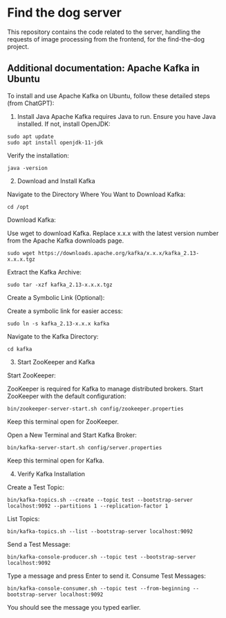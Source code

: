 # Find the dog server

This repository contains the code related to the server, handling the requests of image processing from the frontend, for the find-the-dog project.

## Additional documentation: Apache Kafka in Ubuntu

To install and use Apache Kafka on Ubuntu, follow these detailed steps (from ChatGPT):

1. Install Java
   Apache Kafka requires Java to run. Ensure you have Java installed. If not, install OpenJDK:

```
sudo apt update
sudo apt install openjdk-11-jdk
```

Verify the installation:

```
java -version
```

2. Download and Install Kafka

Navigate to the Directory Where You Want to Download Kafka:

```
cd /opt
```

Download Kafka:

Use wget to download Kafka. Replace x.x.x with the latest version number from the Apache Kafka downloads page.

```
sudo wget https://downloads.apache.org/kafka/x.x.x/kafka_2.13-x.x.x.tgz
```

Extract the Kafka Archive:

```
sudo tar -xzf kafka_2.13-x.x.x.tgz
```

Create a Symbolic Link (Optional):

Create a symbolic link for easier access:

```
sudo ln -s kafka_2.13-x.x.x kafka
```

Navigate to the Kafka Directory:

```
cd kafka
```

3. Start ZooKeeper and Kafka

Start ZooKeeper:

ZooKeeper is required for Kafka to manage distributed brokers. Start ZooKeeper with the default configuration:

```
bin/zookeeper-server-start.sh config/zookeeper.properties
```

Keep this terminal open for ZooKeeper.

Open a New Terminal and Start Kafka Broker:

```
bin/kafka-server-start.sh config/server.properties
```

Keep this terminal open for Kafka.

4. Verify Kafka Installation

Create a Test Topic:

```
bin/kafka-topics.sh --create --topic test --bootstrap-server localhost:9092 --partitions 1 --replication-factor 1
```

List Topics:

```
bin/kafka-topics.sh --list --bootstrap-server localhost:9092
```

Send a Test Message:

```
bin/kafka-console-producer.sh --topic test --bootstrap-server localhost:9092
```

Type a message and press Enter to send it.
Consume Test Messages:

```
bin/kafka-console-consumer.sh --topic test --from-beginning --bootstrap-server localhost:9092
```

You should see the message you typed earlier.
